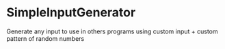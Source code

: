 # SimpleInputGenerator
Generate any input to use in others programs using custom input + custom pattern of random numbers
